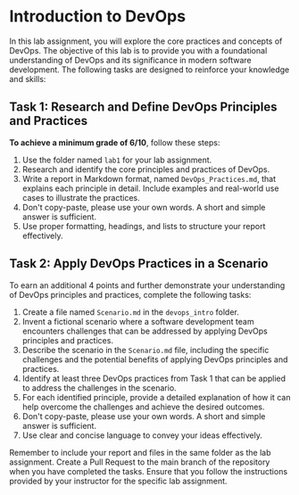# Introduction to DevOps

In this lab assignment, you will explore the core practices and concepts of DevOps. The objective of this lab is to provide you with a foundational understanding of DevOps and its significance in modern software development. The following tasks are designed to reinforce your knowledge and skills:

## Task 1: Research and Define DevOps Principles and Practices

**To achieve a minimum grade of 6/10**, follow these steps:

1. Use the folder named `lab1` for your lab assignment.
2. Research and identify the core principles and practices of DevOps.
3. Write a report in Markdown format, named `DevOps_Practices.md`, that explains each principle in detail. Include examples and real-world use cases to illustrate the practices.
4. Don't copy-paste, please use your own words. A short and simple answer is sufficient.
5. Use proper formatting, headings, and lists to structure your report effectively.

## Task 2: Apply DevOps Practices in a Scenario

To earn an additional 4 points and further demonstrate your understanding of DevOps principles and practices, complete the following tasks:

1. Create a file named `Scenario.md` in the `devops_intro` folder.
2. Invent a fictional scenario where a software development team encounters challenges that can be addressed by applying DevOps principles and practices.
3. Describe the scenario in the `Scenario.md` file, including the specific challenges and the potential benefits of applying DevOps principles and practices.
4. Identify at least three DevOps practices from Task 1 that can be applied to address the challenges in the scenario.
5. For each identified principle, provide a detailed explanation of how it can help overcome the challenges and achieve the desired outcomes.
6. Don't copy-paste, please use your own words. A short and simple answer is sufficient.
7. Use clear and concise language to convey your ideas effectively.

Remember to include your report and files in the same folder as the lab assignment. Create a Pull Request to the main branch of the repository when you have completed the tasks. Ensure that you follow the instructions provided by your instructor for the specific lab assignment.
